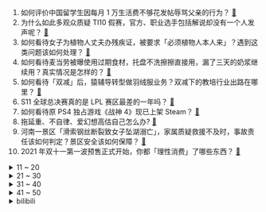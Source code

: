 1. 如何评价中国留学生因每月 1 万生活费不够花发帖辱骂父亲的行为？ [:link:](https://www.zhihu.com/question/493072693)
2. 为什么如此多观众质疑 TI10 假赛，官方、职业选手包括解说却没有一个人发声呢？ [:link:](https://www.zhihu.com/question/493249344)
3. 如何看待女子为植物人丈夫办残疾证，被要求「必须植物人本人来」？遇到这类问题该如何处理？ [:link:](https://www.zhihu.com/question/493431439)
4. 如何看待麦当劳被曝使用过期食材，托盘不洗擦擦直接用，漏了三天的奶浆继续用？真实情况是怎样的？ [:link:](https://www.zhihu.com/question/493528987)
5. 如何看待「双减」后，猿辅导转型做羽绒服业务？双减下的教培行业出路在哪里？ [:link:](https://www.zhihu.com/question/493311623)
6. S11 全球总决赛真的是 LPL 赛区最差的一年吗？ [:link:](https://www.zhihu.com/question/492955893)
7. 如何看待原 PS4 独占游戏《战神 4》现已上架 Steam？ [:link:](https://www.zhihu.com/question/493589279)
8. 拖延重、不自律、爱幻想高估自己怎么办? [:link:](https://www.zhihu.com/question/352900158)
9. 河南一景区「滑索钢丝断裂致女子坠湖溺亡」，家属质疑救援不及时，事故责任该如何判定？景区安全该如何保障？ [:link:](https://www.zhihu.com/question/493254337)
10. 2021 年双十一第一波预售正式开始，你都「理性消费」了哪些东西？ [:link:](https://www.zhihu.com/question/493557288)
<details>
<summary>11 ~ 20</summary>

11. 郭德纲在相声历史上是什么水平？如果现在退休，在相声史上是什么地位？ [:link:](https://www.zhihu.com/question/454756076)
12. 在太空引爆核武器会有蘑菇云吗？ [:link:](https://www.zhihu.com/question/486896102)
13. 媒体报道紫鑫药业「囤 68 亿人参还不起 25 亿债」，现在人参的行情如何？大家对人参是不感冒了吗？ [:link:](https://www.zhihu.com/question/493420208)
14. 如何看待原神里珊瑚宫心海的口碑反转？ [:link:](https://www.zhihu.com/question/493317029)
15. 有哪些生活小事让你感叹到「这个世界已经离不开程序员了」？ [:link:](https://www.zhihu.com/question/493564150)
16. 什么样的装修风格不过时？ [:link:](https://www.zhihu.com/question/479274145)
17. AirPods3与AirPods Pro买哪个性价比更高呢? [:link:](https://www.zhihu.com/question/493209588)
18. 汽车贴膜为什么这么贵？ [:link:](https://www.zhihu.com/question/28473204)
19. 最让你意难平的句子有哪些？ [:link:](https://www.zhihu.com/question/485282316)
20. 如何看待小米 MIX 4 在双十一价格大幅跳水？ [:link:](https://www.zhihu.com/question/493416533)
</details>
<details>
<summary>21 ~ 30</summary>

21. 据说「一碗螺蛳粉的热量等于跑一场马拉松」，你还会吃螺蛳粉吗？ [:link:](https://www.zhihu.com/question/492405982)
22. 早餐机真的实用吗？ [:link:](https://www.zhihu.com/question/385737709)
23. 如何看待郑州这座新一线城市未来的发展？有哪些信息值得关注？ [:link:](https://www.zhihu.com/question/493445261)
24. 将大刀背上装上很多铁环，主要用途是什么？古代兵器是否确实存在铁环？ [:link:](https://www.zhihu.com/question/25252859)
25. 如果 S11 全球总决赛上 Faker 再度夺冠，会发生什么？ [:link:](https://www.zhihu.com/question/493245034)
26. 室友认为苹果是轻薄本天花板，认为苹果芯片吊打英特尔，我该如何与他沟通？ [:link:](https://www.zhihu.com/question/486903361)
27. 女孩服药轻生父母却以为在熟睡，多名网友异地报警求助，反映哪些问题？父母如何更好关注孩子成长与心理健康？ [:link:](https://www.zhihu.com/question/493263849)
28. 官方回应「秋收车辆因车轮带泥被罚1.2 万 」事件，真实情况如何？ [:link:](https://www.zhihu.com/question/493101460)
29. 你认为全国最宜居的城市是哪个？ [:link:](https://www.zhihu.com/question/488808761)
30. 如何回答孩子问我「为什么小孩不能一直玩手机」？ [:link:](https://www.zhihu.com/question/487505837)
</details>
<details>
<summary>31 ~ 40</summary>

31. 昆明一女童在幼儿园受伤下体缝 7 针，警方已介入，有哪些疑点可以关注？ [:link:](https://www.zhihu.com/question/493427454)
32. 为什么「百亿票房」演员中前十位一个女演员都没有？ [:link:](https://www.zhihu.com/question/493017090)
33. 如何评价 10 月 20 日正式发布的 Google Pixel 6 和 Pixel 6 Pro？ [:link:](https://www.zhihu.com/question/477813513)
34. 郑州一海底捞 72 元 200g 毛肚实际只 138g， 在餐厅遇到缺斤少两的情况该如何处理？ [:link:](https://www.zhihu.com/question/493293360)
35. 如何看待女子强行入住酒店又要全额退款遭拒，临走做惊人操作破坏酒店房间？她需要承担什么责任？ [:link:](https://www.zhihu.com/question/493273716)
36. 如何看待山东省 2022 年定向选调生公告，为什么山东大学不在首批高校名单里？ [:link:](https://www.zhihu.com/question/492828841)
37. 如何评价「辞职看世界女教师将回心理学本行」？旅行带给一个人的价值和积淀有哪些？有机会你想出去看世界吗？ [:link:](https://www.zhihu.com/question/493198242)
38. 如何评价游戏《原神》近日出现真正 90 发保底出五星，这对抽卡玩家有什么警示? [:link:](https://www.zhihu.com/question/492633758)
39. 如何评价《王者荣耀》司马懿新皮肤「暗渊魔法」？ [:link:](https://www.zhihu.com/question/492939941)
40. 如何评价索尼发布的 FE 70-200mm f/2.8 GM OSS II 镜头？ [:link:](https://www.zhihu.com/question/492250017)
</details>
<details>
<summary>41 ~ 50</summary>

41. 你从什么时候学会了自己做饭？有哪些私藏的宝藏菜谱？ [:link:](https://www.zhihu.com/question/492590332)
42. 自考通过率不高，真的是因为难吗？ [:link:](https://www.zhihu.com/question/484231703)
43. 数学思维差的父母，怎么帮助孩子构建数学思维？有什么书籍推荐？ [:link:](https://www.zhihu.com/question/489445298)
44. 如何评价韩国电影《摩加迪沙》？ [:link:](https://www.zhihu.com/question/481786317)
45. 孩子上幼儿园穿什么衣服最合适，有没有什么穿戴的注意事项？ [:link:](https://www.zhihu.com/question/491167036)
46. 和同事做朋友，开始觉得她特别单纯真诚，但其实她又好像很有心机利用别人，这种人到底是什么样的存在？ [:link:](https://www.zhihu.com/question/492932503)
47. 有什么能让你百听不厌的歌呢？ [:link:](https://www.zhihu.com/question/484035244)
48. 在校大学生，省考公务员需要怎么了解最新消息？ [:link:](https://www.zhihu.com/question/488029362)
49. 男生被种草的点，究竟有多奇妙？ [:link:](https://www.zhihu.com/question/493487580)
50. 那些嫁给爱情的人，后来怎么样了？ [:link:](https://www.zhihu.com/question/64402330)
</details><details>
<summary>bilibili</summary>

1. 【何同学】我做了苹果放弃的产品... [:link:](//www.bilibili.com/video/BV19v411M7Rs)
2. 今天我求婚了！我的婷婷说愿意！ [:link:](//www.bilibili.com/video/BV1oF411Y7ST)
3. 人在海南，嫖到失联！揭露社交平台交友诈骗 [:link:](//www.bilibili.com/video/BV1Ju411f7ra)
4. 鸠 占 鹊 巢 2 [:link:](//www.bilibili.com/video/BV1A44y147u4)
5. 再见，巴甫洛夫大叔 [:link:](//www.bilibili.com/video/BV1Af4y137in)
6. 【纪念】没有理想的人不伤心！祝自己生日快乐！ [:link:](//www.bilibili.com/video/BV1nf4y1g7ti)
7. 美国肯德基竟无鸡可炸？为何美国短缺和通胀这么严重？ [:link:](//www.bilibili.com/video/BV1jh411n71c)
8. 《 今年最好看的电影：图兰朵 》 [:link:](//www.bilibili.com/video/BV1gv411u7at)
9. 张艺兴《飞天》练习室版 [:link:](//www.bilibili.com/video/BV14L411g7qN)
10. 【罗翔】女性故意“报复”男性？性侵犯罪是一种高诬告率的犯罪吗？ [:link:](//www.bilibili.com/video/BV1FL4y167kE)
<details>
<summary>11 ~ 20</summary>

11. 一把炒面一把雪，这是最简单的美食，但同时也是最有意义的美食 [:link:](//www.bilibili.com/video/BV1yr4y1y7vY)
12. 暗访麦当劳，食材过期、餐盘不洗、奶浆漏了三天还继续用 [:link:](//www.bilibili.com/video/BV1Fv411u72b)
13. C4炸弹之贴地飞行斩！【C4快乐阴人流#24】 [:link:](//www.bilibili.com/video/BV1UQ4y1i77n)
14. 看好了沉香！宝莲灯是这么用的 ！ [:link:](//www.bilibili.com/video/BV1oP4y1t7fM)
15. 这是我吃过最脆的炸鸡...皮！不信的话，请试试看，包你不失望 [:link:](//www.bilibili.com/video/BV1NU4y1c7Aw)
16. 【时代少年团】《这福气给你要不要》之出发吧！假期 [:link:](//www.bilibili.com/video/BV1vL4y1B78G)
17. 一定不要吃福岛食品的真正原因，只有去当地才知道的真相 [:link:](//www.bilibili.com/video/BV14h411b7Ak)
18. 海南热带雨林第三集：在夜晚的雨林，找到了目标物种 [:link:](//www.bilibili.com/video/BV1wF411e7Nt)
19. 《图烂朵》：太烂了！烂到吐！！烂得我想尿尿！！！ [:link:](//www.bilibili.com/video/BV1SQ4y1i77a)
20. 原来锦鲤猫竟然就在我身边！ [:link:](//www.bilibili.com/video/BV1jq4y157g8)
</details>
<details>
<summary>21 ~ 30</summary>

21. 太夸张了！！随机挑战居然把王嘉尔请到了我家！！ [:link:](//www.bilibili.com/video/BV1xu411Z7gc)
22. 《听 伞 爷 的 话》 [:link:](//www.bilibili.com/video/BV1Ur4y1y7bZ)
23. 用舌尖折青蛙 [:link:](//www.bilibili.com/video/BV1Bq4y197iN)
24. 小红书的“照骗”有多离谱？小镰仓遍地开花 [:link:](//www.bilibili.com/video/BV1bL411g7Xc)
25. 半小时带你回忆s8世界赛ig夺冠 [:link:](//www.bilibili.com/video/BV1aL4y1B7uj)
26. 有些特效你差不多得了！！ [:link:](//www.bilibili.com/video/BV1CT4y1o7uH)
27. MV-【Ado】烦死了/うっせぇわ [:link:](//www.bilibili.com/video/BV1ih411b7La)
28. “蹭饭挑战什么时候去老番茄家？” [:link:](//www.bilibili.com/video/BV19v411M7Rd)
29. 排面！上亿的名画拍卖全B站只邀请了我去?? [:link:](//www.bilibili.com/video/BV1Av411u7gc)
30. 【安卓慎入】12个iPhone稀缺良心App，你未必全知道！！！ [:link:](//www.bilibili.com/video/BV1PU4y1c7cA)
</details>
<details>
<summary>31 ~ 40</summary>

31. 高能预警！快放1000倍，带你看受精卵分裂全过程 [:link:](//www.bilibili.com/video/BV1Ev411375K)
32. 听君一席话，全是废话 2.0 ！！! [:link:](//www.bilibili.com/video/BV16u411Z7Ja)
33. “他们不像是走秀，倒像是来赴宴的......”| 前方高能·国风大典混剪 [:link:](//www.bilibili.com/video/BV1EL4y1B7Gw)
34. 10元一碗！在广东吃到固体牛奶，一口下肚这是什么神仙吃法…… [:link:](//www.bilibili.com/video/BV1CF411Y7E1)
35. 爆肝68小时，我发现这个问题外交部从不省略 [:link:](//www.bilibili.com/video/BV1L44y147zC)
36. 踢馆rookie韩料店，IG上单当面锐评，毫不留情！【怎么这么值ep31-贪食主义】 [:link:](//www.bilibili.com/video/BV1QL411G7eq)
37. 河北一大学生坐窗台大喊“学校配不上我”称遭不公正对待，校方：已送医疗养 [:link:](//www.bilibili.com/video/BV1wT4y1Z73y)
38. 11年啦，“九姑娘”邓萃雯来B站报到啦！ [:link:](//www.bilibili.com/video/BV1Jh411n7RF)
39. 凌晨4点，我被穷醒了，我才24岁，不知从何起也开始为生活努力了 [:link:](//www.bilibili.com/video/BV1EQ4y1z7mU)
40. 第一个大高潮！所有人都是我的棋子！国产古装大戏《琅琊榜》第四期 [:link:](//www.bilibili.com/video/BV1c3411y7Xa)
</details>
<details>
<summary>41 ~ 50</summary>

41. 【啊粥】人民的名义：李达康到底错在哪了？ [:link:](//www.bilibili.com/video/BV1Wq4y197Fn)
42. 这几个演员告诉我们气质远比五官精致重要得多…… [:link:](//www.bilibili.com/video/BV1944y1x7bK)
43. 在海底捞给希儿过生日 [:link:](//www.bilibili.com/video/BV1wv411u77B)
44. 墨西哥禁毒，总统没了；中国禁毒，毒贩没了！【阿Test正经比比】 [:link:](//www.bilibili.com/video/BV1iU4y1F7rj)
45. 慎入！干净又卫生的正宗芦荟汁究竟是什么味道？ [:link:](//www.bilibili.com/video/BV15Q4y1Q77M)
46. 一个白嫖小技巧 [:link:](//www.bilibili.com/video/BV1Xv411M7tU)
47. 对不起，这个账号可能要还给她了 [:link:](//www.bilibili.com/video/BV1N34y1m7qQ)
48. 同样吃进嘴里，为什么辣椒辣嘴巴，芥末却“辣”鼻子？ [:link:](//www.bilibili.com/video/BV1xP4y1b7Sd)
49. 螳螂:B a n 狮 子 ! [:link:](//www.bilibili.com/video/BV1W3411y7vW)
50. 我的猫救了一只流浪猫，我的心情很复杂… [:link:](//www.bilibili.com/video/BV1gU4y1F7VF)
</details>
<details>
<summary>51 ~ 60</summary>

51. 开局就领盒饭！女记者惨被副总统秘密暗杀，美国政坛大戏《纸牌屋》第7期 [:link:](//www.bilibili.com/video/BV1oQ4y1i7TY)
52. 厨师长教你：“红烧猪蹄”的家常做法，色泽红亮，软糯脱骨 [:link:](//www.bilibili.com/video/BV1RF411Y73S)
53. 【原神】我以为大家都是正常人，现在我开始害怕了 [:link:](//www.bilibili.com/video/BV1yb4y1h7MQ)
54. 双十一排雷指南！你最容易买的5种坑爹产品！【老爸评测】 [:link:](//www.bilibili.com/video/BV11f4y1g7ce)
55. 又一个恶心女主！爆笑吐槽鞠婧祎新剧《嘉南传》 [:link:](//www.bilibili.com/video/BV1ov411M7KC)
56. 中国男高音国外听演唱会 顺便救了个场 [:link:](//www.bilibili.com/video/BV1Yb4y1Y7Q8)
57. 华农兄弟：摘点野果来吃，顺路再去兄弟家钓几条鱼，收获还可以哦 [:link:](//www.bilibili.com/video/BV1tL411g7ob)
58. 一款东南亚民俗鬼怪游戏，来自寺庙中的诱惑 [:link:](//www.bilibili.com/video/BV1XQ4y1i7dF)
59. 最催泪的一版《那些年》林子祥胡夏一开口就破防 [:link:](//www.bilibili.com/video/BV1kh411b7Jt)
60. 【基德】为什么那么多科学家都相信鬼？ [:link:](//www.bilibili.com/video/BV1tq4y1G7Kg)
</details>
<details>
<summary>61 ~ 70</summary>

61. 柳泉居 厨子探店￥634 [:link:](//www.bilibili.com/video/BV1wT4y1Z7hy)
62. 【S11全球总决赛】小组赛加赛 10月17日 RNG vs HLE [:link:](//www.bilibili.com/video/BV1AQ4y1Q7fW)
63. 跟女孩子吃饭，点菜是门艺术啊 [:link:](//www.bilibili.com/video/BV1wv411u7YJ)
64. 阿特为你解密恐怖的笑气！ [:link:](//www.bilibili.com/video/BV1E44y147jh)
65. 今晚全场消费由_____买单！ [:link:](//www.bilibili.com/video/BV1xr4y1y7xp)
66. 《觉醒青莲》这才是真正的兰陵王！！！ [:link:](//www.bilibili.com/video/BV1mf4y1g7CD)
67. 大型辽宁舰航母模型和大型075两栖攻击舰模型，可以起降！ [:link:](//www.bilibili.com/video/BV1QP4y1t72m)
68. 二胎小夫妻在北京买的第一套房｜Roomtour新房开箱 [:link:](//www.bilibili.com/video/BV1D3411C7Ri)
69. 经典系列来了：灭霸炸鸡(1) [:link:](//www.bilibili.com/video/BV1sq4y157pn)
70. 我 怂 了 ，还 是 铁 锅 炖 自 己 吧 ！ [:link:](//www.bilibili.com/video/BV1ih411J7s1)
</details>
<details>
<summary>71 ~ 80</summary>

71. 【JUMP】当渣女，还是男孩更专业 [:link:](//www.bilibili.com/video/BV1hR4y1J7Eo)
72. 【原神夜店风】午 夜 男 团 [:link:](//www.bilibili.com/video/BV1zR4y1J7X3)
73. 5人组因为一把神弓而内部分裂！ [:link:](//www.bilibili.com/video/BV1eb4y1h76P)
74. 内容看完极度舒适（二） [:link:](//www.bilibili.com/video/BV1yT4y1o712)
75. 卫生扣分写检讨的巅峰之作。 [:link:](//www.bilibili.com/video/BV1Df4y1g7x9)
76. 美高中隐瞒性侵：觉得是女生就可以进女厕所 [:link:](//www.bilibili.com/video/BV1CR4y1J78L)
77. 哦？ [:link:](//www.bilibili.com/video/BV1if4y1c7ie)
78. ⚡ 爱 情 买 卖 ⚡ [:link:](//www.bilibili.com/video/BV1Ku411f7Qf)
79. 饲养员半夜被小象吵醒，还得哄它入睡，最后连被窝都没了 [:link:](//www.bilibili.com/video/BV13q4y1G7nh)
80. 把生命最后一刻，留给你最爱的人！是不是这样的？ [:link:](//www.bilibili.com/video/BV1rL411G77D)
</details>
<details>
<summary>81 ~ 90</summary>

81. 志愿军战神！一个人对抗敌军五个连！【阅片无数Ⅱ 23】 [:link:](//www.bilibili.com/video/BV17b4y1h7H4)
82. 离谱了：600块一个麦当劳汉堡  吃起来是什么味道 [:link:](//www.bilibili.com/video/BV1Lb4y1h7Dr)
83. 能卖180一斤我国超大的胡蜂蜂蛹，挖马蜂巢有多危险？味道有多美味？靓仔被吓到了 [:link:](//www.bilibili.com/video/BV1vF411Y72d)
84. 【4K顶级画质】你的名字插曲《スパークル》现场，没想到都过去5年了！！！ [:link:](//www.bilibili.com/video/BV1yQ4y1i7Rd)
85. 六周年CG【荣耀同行】：每一次，你都在我身边 [:link:](//www.bilibili.com/video/BV1hQ4y1D79E)
86. 【龚俊】工作日vlog 3.0 [:link:](//www.bilibili.com/video/BV1ER4y1J7Y7)
87. 阳 光 铲 男 [:link:](//www.bilibili.com/video/BV1Tv411u7Rt)
88. 试吃喷火湾顶级甜虾，刺身非常惊艳，外甥女一个人干一盘 [:link:](//www.bilibili.com/video/BV1ab4y1h7pF)
89. 《B包！B包！》 [:link:](//www.bilibili.com/video/BV1uQ4y1q7zL)
90. 【短的发布会】笔记本也搞刘海屏？全新MacBook性能猛犸一定炸！ [:link:](//www.bilibili.com/video/BV1gF411e7P9)
</details>
<details>
<summary>91 ~ 100</summary>

91. 打卡网红饭店，怼两份大骨头炒鸡，烩面免费吃，实惠 [:link:](//www.bilibili.com/video/BV1qT4y1o7uA)
92. 导演：让他来演抽烟，没想到直接被他抽进了北影教科书！ [:link:](//www.bilibili.com/video/BV1aT4y1o7R3)
93. 你绝对想象不到，这群00后靠一篇文档，救了上千山西人！【记录伟大系列06】 [:link:](//www.bilibili.com/video/BV1zQ4y1D7HT)
94. 关于学生考了第一，被我往死里奖这回事…… [:link:](//www.bilibili.com/video/BV1aL411G7qL)
95. 孩子高空扔东西，这样的熊孩子该如何教育呢？宝爸这样教育很有效 [:link:](//www.bilibili.com/video/BV1du411d7SK)
96. 【电竞星快报】当凤一麒碎，八强内战时，LPL还剩下什么？（第三季38期） [:link:](//www.bilibili.com/video/BV1AQ4y1q7co)
97. 为什么不ban猛犸是什么梗【梗指南】 [:link:](//www.bilibili.com/video/BV1qf4y1g7yA)
98. 巨婴游客恶臭行为大赏：女游客“强抱”幼狮被阻后撒泼，我就要拍！ [:link:](//www.bilibili.com/video/BV18f4y1g7ca)
99. 俄罗斯战队TSpirit电子竞技赛夺冠 普京送上祝贺 [:link:](//www.bilibili.com/video/BV1Bq4y197YF)
100. 奇葩小伙买帐篷住在院子里，一人一锅一西瓜，惬意无比，但真相其实是 [:link:](//www.bilibili.com/video/BV1G34y1m7wa)
</details></details>